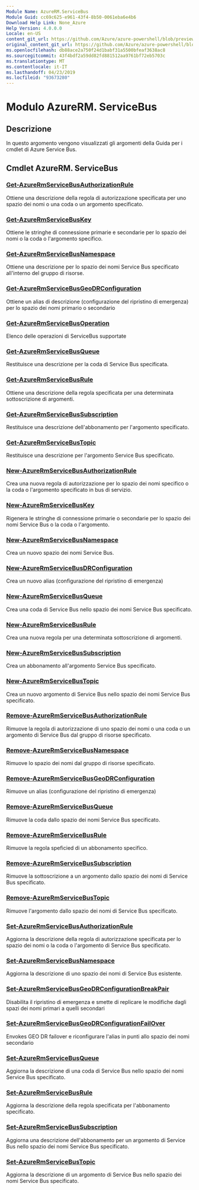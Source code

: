```yaml
---
Module Name: AzureRM.ServiceBus
Module Guid: cc69c625-e961-43f4-8b50-0061eba6e4b6
Download Help Link: None_Azure
Help Version: 4.0.0.0
Locale: en-US
content_git_url: https://github.com/Azure/azure-powershell/blob/preview/src/ResourceManager/ServiceBus/Commands.ServiceBus/help/AzureRM.ServiceBus.md
original_content_git_url: https://github.com/Azure/azure-powershell/blob/preview/src/ResourceManager/ServiceBus/Commands.ServiceBus/help/AzureRM.ServiceBus.md
ms.openlocfilehash: db88ace2a750f24d1babf31a5500bfeaf3638ac8
ms.sourcegitcommit: 43f4bdf2a59dd82fd881512aa9761bf72eb5703c
ms.translationtype: MT
ms.contentlocale: it-IT
ms.lasthandoff: 04/23/2019
ms.locfileid: "93673280"
---
```

# Modulo AzureRM. ServiceBus
## Descrizione
In questo argomento vengono visualizzati gli argomenti della Guida per i cmdlet di Azure Service Bus.

## Cmdlet AzureRM. ServiceBus
### [Get-AzureRmServiceBusAuthorizationRule](Get-AzureRmServiceBusAuthorizationRule.md)
Ottiene una descrizione della regola di autorizzazione specificata per uno spazio dei nomi o una coda o un argomento specificato. 

### [Get-AzureRmServiceBusKey](Get-AzureRmServiceBusKey.md)
Ottiene le stringhe di connessione primarie e secondarie per lo spazio dei nomi o la coda o l'argomento specifico.

### [Get-AzureRmServiceBusNamespace](Get-AzureRmServiceBusNamespace.md)
Ottiene una descrizione per lo spazio dei nomi Service Bus specificato all'interno del gruppo di risorse.

### [Get-AzureRmServiceBusGeoDRConfiguration](Get-AzureRmServiceBusGeoDRConfiguration.md)
Ottiene un alias di descrizione (configurazione del ripristino di emergenza) per lo spazio dei nomi primario o secondario

### [Get-AzureRmServiceBusOperation](Get-AzureRmServiceBusOperation.md)
Elenco delle operazioni di ServiceBus supportate

### [Get-AzureRmServiceBusQueue](Get-AzureRmServiceBusQueue.md)
Restituisce una descrizione per la coda di Service Bus specificata.

### [Get-AzureRmServiceBusRule](Get-AzureRmServiceBusRule.md)
Ottiene una descrizione della regola specificata per una determinata sottoscrizione di argomenti. 

### [Get-AzureRmServiceBusSubscription](Get-AzureRmServiceBusSubscription.md)
Restituisce una descrizione dell'abbonamento per l'argomento specificato.

### [Get-AzureRmServiceBusTopic](Get-AzureRmServiceBusTopic.md)
Restituisce una descrizione per l'argomento Service Bus specificato.

### [New-AzureRmServiceBusAuthorizationRule](New-AzureRmServiceBusAuthorizationRule.md)
Crea una nuova regola di autorizzazione per lo spazio dei nomi specifico o la coda o l'argomento specificato in bus di servizio.

### [New-AzureRmServiceBusKey](New-AzureRmServiceBusKey.md)
Rigenera le stringhe di connessione primarie o secondarie per lo spazio dei nomi Service Bus o la coda o l'argomento.

### [New-AzureRmServiceBusNamespace](New-AzureRmServiceBusNamespace.md)
Crea un nuovo spazio dei nomi Service Bus.

### [New-AzureRmServiceBusDRConfiguration](New-AzureRmServiceBusGeoDRConfiguration.md)
Crea un nuovo alias (configurazione del ripristino di emergenza)

### [New-AzureRmServiceBusQueue](New-AzureRmServiceBusQueue.md)
Crea una coda di Service Bus nello spazio dei nomi Service Bus specificato.

### [New-AzureRmServiceBusRule](New-AzureRmServiceBusRule.md)
Crea una nuova regola per una determinata sottoscrizione di argomenti. 

### [New-AzureRmServiceBusSubscription](New-AzureRmServiceBusSubscription.md)
Crea un abbonamento all'argomento Service Bus specificato.

### [New-AzureRmServiceBusTopic](New-AzureRmServiceBusTopic.md)
Crea un nuovo argomento di Service Bus nello spazio dei nomi Service Bus specificato.

### [Remove-AzureRmServiceBusAuthorizationRule](Remove-AzureRmServiceBusAuthorizationRule.md)
Rimuove la regola di autorizzazione di uno spazio dei nomi o una coda o un argomento di Service Bus dal gruppo di risorse specificato.

### [Remove-AzureRmServiceBusNamespace](Remove-AzureRmServiceBusNamespace.md)
Rimuove lo spazio dei nomi dal gruppo di risorse specificato. 

### [Remove-AzureRmServiceBusGeoDRConfiguration](Remove-AzureRmServiceBusGeoDRConfiguration.md)
Rimuove un alias (configurazione del ripristino di emergenza)

### [Remove-AzureRmServiceBusQueue](Remove-AzureRmServiceBusQueue.md)
Rimuove la coda dallo spazio dei nomi Service Bus specificato.

### [Remove-AzureRmServiceBusRule](Remove-AzureRmServiceBusRule.md)
Rimuove la regola speficied di un abbonamento specifico.

### [Remove-AzureRmServiceBusSubscription](Remove-AzureRmServiceBusSubscription.md)
Rimuove la sottoscrizione a un argomento dallo spazio dei nomi di Service Bus specificato.

### [Remove-AzureRmServiceBusTopic](Remove-AzureRmServiceBusTopic.md)
Rimuove l'argomento dallo spazio dei nomi di Service Bus specificato.

### [Set-AzureRmServiceBusAuthorizationRule](Set-AzureRmServiceBusAuthorizationRule.md)
Aggiorna la descrizione della regola di autorizzazione specificata per lo spazio dei nomi o la coda o l'argomento di Service Bus specificato.

### [Set-AzureRmServiceBusNamespace](Set-AzureRmServiceBusNamespace.md)
Aggiorna la descrizione di uno spazio dei nomi di Service Bus esistente.

### [Set-AzureRmServiceBusGeoDRConfigurationBreakPair](Set-AzureRmServiceBusGeoDRConfigurationBreakPair.md)
Disabilita il ripristino di emergenza e smette di replicare le modifiche dagli spazi dei nomi primari a quelli secondari

### [Set-AzureRmServiceBusGeoDRConfigurationFailOver](Set-AzureRmServiceBusGeoDRConfigurationFailOver.md)
Envokes GEO DR failover e riconfigurare l'alias in punti allo spazio dei nomi secondario

### [Set-AzureRmServiceBusQueue](Set-AzureRmServiceBusQueue.md)
Aggiorna la descrizione di una coda di Service Bus nello spazio dei nomi Service Bus specificato.

### [Set-AzureRmServiceBusRule](Set-AzureRmServiceBusRule.md)
Aggiorna la descrizione della regola specificata per l'abbonamento specificato.

### [Set-AzureRmServiceBusSubscription](Set-AzureRmServiceBusSubscription.md)
Aggiorna una descrizione dell'abbonamento per un argomento di Service Bus nello spazio dei nomi Service Bus specificato.

### [Set-AzureRmServiceBusTopic](Set-AzureRmServiceBusTopic.md)
Aggiorna la descrizione di un argomento di Service Bus nello spazio dei nomi Service Bus specificato.

